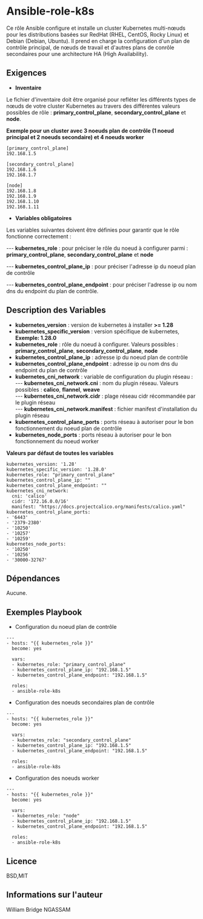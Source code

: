 Ansible-role-k8s
================

Ce rôle Ansible configure et installe un cluster Kubernetes multi-nœuds pour les distributions basées sur RedHat (RHEL, CentOS, Rocky Linux) et Debian (Debian, Ubuntu). Il prend en charge la configuration d'un plan de contrôle principal, de nœuds de travail et d'autres plans de conrôle secondaires pour une architecture HA (High Availability).

Exigences
------------

- **Inventaire**

Le fichier d'inventaire doit être organisé pour refléter les différents types de nœuds de votre cluster Kubernetes au travers des différentes valeurs possibles de rôle : **primary_control_plane**, **secondary_control_plane** et **node**.

**Exemple pour un cluster avec 3 noeuds plan de contrôle (1 noeud principal et 2 noeuds secondaire) et 4 noeuds worker**

```
[primary_control_plane]
192.168.1.5

[secondary_control_plane]
192.168.1.6
192.168.1.7

[node]
192.168.1.8
192.168.1.9
192.168.1.10
192.168.1.11
```

- **Variables obligatoires**

Les variables suivantes doivent être définies pour garantir que le rôle fonctionne correctement : 

--- **kubernetes_role** : pour préciser le rôle du noeud à configurer parmi : **primary_control_plane**, **secondary_control_plane** et **node**

--- **kubernetes_control_plane_ip** : pour préciser l'adresse ip du noeud plan de contrôle

--- **kubernetes_control_plane_endpoint** : pour préciser l'adresse ip ou nom dns du endpoint du plan de contrôle.

Description des Variables
----------------------------

- **kubernetes_version** : version de kubernetes à installer **>= 1.28**
- **kubernetes_specific_version** : version spécifique de kubernetes, **Exemple: 1.28.0**
- **kubernetes_role** : rôle du noeud à configurer. Valeurs possibles : **primary_control_plane**, **secondary_control_plane**, **node**
- **kubernetes_control_plane_ip** : adresse ip du noeud plan de contrôle
- **kubernetes_control_plane_endpoint** : adresse ip ou nom dns du endpoint du plan de contrôle
- **kubernetes_cni_network** : variable de configuration du plugin réseau : <br>
--- **kubernetes_cni_network.cni** : nom du plugin réseau. Valeurs possibles : **calico**, **flannel**, **weave** <br>
--- **kubernetes_cni_network.cidr** : plage réseau cidr récommandée par le plugin réseau <br>
--- **kubernetes_cni_network.manifest** : fichier manifest d'installation du plugin réseau
- **kubernetes_control_plane_ports** : ports réseau à autoriser pour le bon fonctionnement du noeud plan de contrôle
- **kubernetes_node_ports** : ports réseau à autoriser pour le bon fonctionnement du noeud worker

**Valeurs par défaut de toutes les variables**

```
kubernetes_version: '1.28'
kubernetes_specific_version: '1.28.0'
kubernetes_role: "primary_control_plane"
kubernetes_control_plane_ip: ""
kubernetes_control_plane_endpoint: ""
kubernetes_cni_network:
  cni: 'calico'
  cidr: '172.16.0.0/16'
  manifest: "https://docs.projectcalico.org/manifests/calico.yaml"
kubernetes_control_plane_ports:
- '6443'
- '2379-2380'
- '10250'
- '10257'
- '10259'
kubernetes_node_ports:
- '10250'
- '10256'
- '30000-32767'
```

Dépendances
-------------

Aucune.

Exemples Playbook
------------------

- Configuration du noeud plan de contrôle

```
---
- hosts: "{{ kubernetes_role }}"
  become: yes

  vars:
  - kubernetes_role: "primary_control_plane"
  - kubernetes_control_plane_ip: "192.168.1.5"
  - kubernetes_control_plane_endpoint: "192.168.1.5"

  roles:
  - ansible-role-k8s
```

- Configuration des noeuds secondaires plan de contrôle

```
---
- hosts: "{{ kubernetes_role }}"
  become: yes

  vars:
  - kubernetes_role: "secondary_control_plane"
  - kubernetes_control_plane_ip: "192.168.1.5"
  - kubernetes_control_plane_endpoint: "192.168.1.5"

  roles:
  - ansible-role-k8s
```

- Configuration des noeuds worker

```
---
- hosts: "{{ kubernetes_role }}"
  become: yes

  vars:
  - kubernetes_role: "node"
  - kubernetes_control_plane_ip: "192.168.1.5"
  - kubernetes_control_plane_endpoint: "192.168.1.5"

  roles:
  - ansible-role-k8s
```

Licence
-------

BSD,MIT

Informations sur l'auteur
------------------

William Bridge NGASSAM